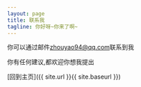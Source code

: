 ```yaml
---
layout: page
title: 联系我
tagline: 你好呀~你来了啊~
---
```

你可以通过邮件[zhouyao94@qq.com]()联系到我

你有任何建议,都欢迎你想我提出

[回到主页]({{ site.url }}{{ site.baseurl }})
